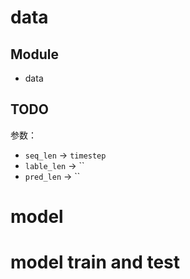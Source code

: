 # data

## Module

* data

## TODO

参数：

* `seq_len` -> `timestep`
* `lable_len` -> ``
* `pred_len` -> ``

# model




# model train and test

